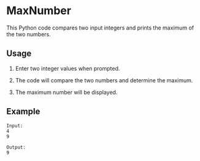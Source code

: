 # MaxNumber

This Python code compares two input integers and prints the maximum of the two numbers.

## Usage

1. Enter two integer values when prompted.

2. The code will compare the two numbers and determine the maximum.

3. The maximum number will be displayed.

## Example

```
Input:
4
9
```
```
Output:
9
```


